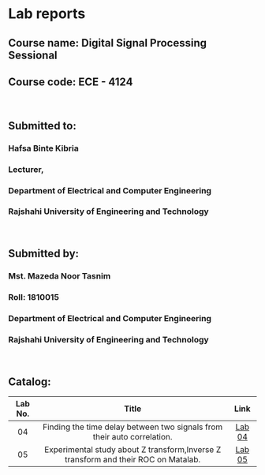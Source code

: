 # Lab reports
## Course name: Digital Signal Processing Sessional
## Course code:  ECE - 4124

<br>

## Submitted to: 
### **Hafsa Binte Kibria**
### Lecturer,
### Department of Electrical and Computer Engineering
### Rajshahi University of Engineering and Technology

<br>

## Submitted by:

### **Mst. Mazeda Noor Tasnim**
### Roll: 1810015
### Department of Electrical and Computer Engineering
### Rajshahi University of Engineering and Technology


<br>

## Catalog:

| Lab No. | Title | Link |
| :---: | :---: | :---: |
| 04 | Finding the time delay between two signals from their auto correlation. | [Lab 04](https://github.com/TasnimNoor15/DSP_Lab/tree/main/Lab%2004)
| 05 | Experimental study about Z transform,Inverse Z transform and their ROC on Matalab. | [Lab 05](https://github.com/TasnimNoor15/DSP_Lab/blob/main/Lab%2005/Readme.md)


